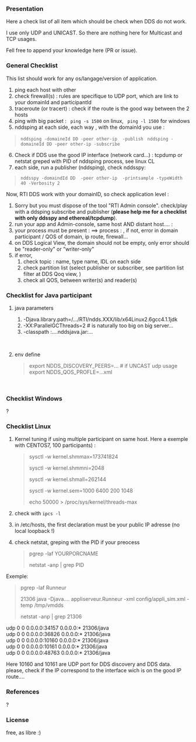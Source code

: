 ### Presentation

Here a check list of all item which should be check when DDS do not work.

I use only UDP and UNICAST. So there are nothing here for Multicast and TCP usages.

Fell free to append your knowledge here (PR or issue).

 

### General Checklist 

This list should work for any os/langage/version of application.



1. ping each host with other
2. check firewall(s) : rules are specifique to UDP port, which are link to your domainId and participantId
3. traceroute (or tracert) : check if the route is the good way between the 2 hosts
4. ping with big packet : ``` ping -s 1500``` on linux, ``` ping -l 1500```  for windows
5. nddsping at each side, each way , with the domainId you use  :

> ``` nddsping -domaineId DD -peer other-ip  -publish ```
> ``` nddsping -domaineId DD -peer other-ip -subscribe```

6. Check if DDS use the good IP interface (network card...) : tcpdump or netstat greped with PID of  nddsping process, see linux CL
7. each side, run a publisher (nddsping), check nddsspy:

> ```nddsspy -domaindId DD  -peer other-ip  -printsample -typeWidth 40 -Verbosity 2```



Now, RTI DDS work with your domainID, so check application level :

1. Sorry but you must dispose of the tool "RTI Admin console". check/play with a 
ddsping subscribe and publisher (**please help me for a checklist with only ddsspy 
and ethereal/tcpdump**).
2. run your app and Admin-console, same host AND distant host.... :
4. your process must be present : <host> ==> process : <pid>, if not, error in domain participant / QOS of domain, ip route, firewall...
5. on DDS Logical View, the domain should not be empty, only error should be "reader-only" or "writer-only"
6. if error, 
   1. check topic : name, type name, IDL on each side
   2. check partition list (select publisher or subscriber, see partition list filter at DDS Qoq view, )
   3. check all QOS, between writer(s) and reader(s)





### Checklist for Java participant

1. java parameters 

   1.  -Djava.library.path=/.../RTI/ndds.XXX/lib/x64Linux2.6gcc4.1.1jdk 
   2.  -XX:ParallelGCThreads=2   # is naturally too big on big server...
   3. -classpath :....nddsjava.jar:...

   ​

2. env define

   > export NDDS_DISCOVERY_PEERS=...   # if UNCAST udp usage
   > export  NDDS_QOS_PROFLE=...xml 

   ​



### Checklist Windows

?



### Checklist Linux

1. Kernel tuning if using multiple participant on same host. Here a exemple with CENTOS7, 100 participants) :

   > sysctl -w kernel.shmmax=173741824
   >
   > sysctl -w kernel.shmmni=2048
   >
   > sysctl -w kernel.shmall=262144
   >
   > sysctl -w kernel.sem=1000 6400 200 1048
   >
   > echo 50000 > /proc/sys/kernel/threads-max

2. check with ```ipcs -l```

3. in /etc/hosts, the first declaration must be your public IP adresse (no local loopback !)

4. check netstat, greping with the PID if your preocess
    > pgrep -laf YOURPORCNAME
    >
    > netstat -anp | grep PID

Exemple:

>pgrep -laf Runneur
>
>21306 java -Djava.... appliserveur.Runneur -xml config/appli_sim.xml -temp /tmp/vmdds
>
>netstat -anp | grep 21306

udp        0      0 0.0.0.0:34157           0.0.0.0:*                           21306/java          
udp        0      0 0.0.0.0:36826           0.0.0.0:*                           21306/java          
udp        0      0 0.0.0.0:10160           0.0.0.0:*                           21306/java          
udp        0      0 0.0.0.0:10161           0.0.0.0:*                           21306/java          
udp        0      0 0.0.0.0:48763           0.0.0.0:*                           21306/java    

Here 10160 and 10161 are UDP port for DDS discovery and DDS data.
please, check if the IP correspond to the interface wich is on the good IP route....


### References

?

### License

free, as libre :)

